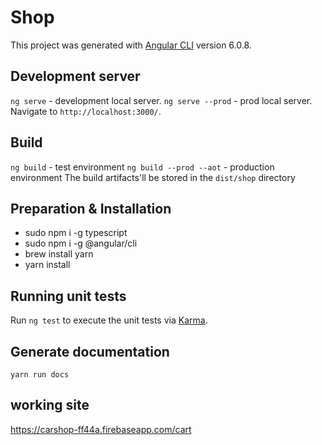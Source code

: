 # Shop

This project was generated with [Angular CLI](https://github.com/angular/angular-cli) version 6.0.8.

## Development server

`ng serve` - development local server.
`ng serve --prod` - prod local server.
 Navigate to `http://localhost:3000/`.

## Build

`ng build` - test environment
`ng build --prod --aot` - production environment
The build artifacts'll be stored in the `dist/shop` directory

## Preparation & Installation
  - sudo npm i -g typescript
  - sudo npm i -g @angular/cli
  - brew install yarn
  - yarn install

## Running unit tests

Run `ng test` to execute the unit tests via [Karma](https://karma-runner.github.io).

## Generate documentation

`yarn run docs`

## working site

https://carshop-ff44a.firebaseapp.com/cart
